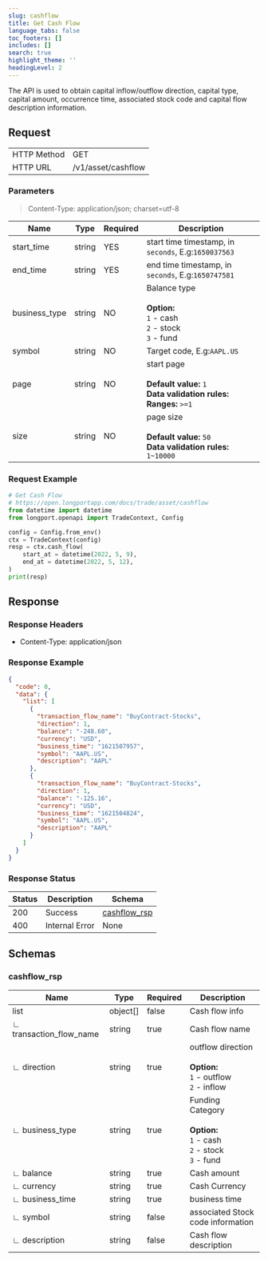```yaml
---
slug: cashflow
title: Get Cash Flow
language_tabs: false
toc_footers: []
includes: []
search: true
highlight_theme: ''
headingLevel: 2
---
```


The API is used to obtain capital inflow/outflow direction, capital type, capital amount, occurrence time,
associated stock code and capital flow description information.

<SDKLinks module="trade" klass="TradeContext" method="cash_flow" />

## Request

<table className="http-basic">
<tbody>
<tr><td className="http-basic-key">HTTP Method</td><td>GET</td></tr>
<tr><td className="http-basic-key">HTTP URL</td><td>/v1/asset/cashflow </td></tr>
</tbody>
</table>

### Parameters

> Content-Type: application/json; charset=utf-8

| Name          | Type   | Required | Description                                                                                                 |
| ------------- | ------ | -------- | ----------------------------------------------------------------------------------------------------------- |
| start_time    | string | YES      | start time timestamp, in `seconds`, E.g:`1650037563`                                                        |
| end_time      | string | YES      | end time timestamp, in `seconds`, E.g:`1650747581`                                                          |
| business_type | string | NO       | Balance type<br/><br/> <b>Option:</b> <br/>`1` - cash <br/>`2` - stock<br/> `3` - fund                      |
| symbol        | string | NO       | Target code, E.g:`AAPL.US`                                                                                  |
| page          | string | NO       | start page <br/><br/><b>Default value:</b> `1` <br/><b>Data validation rules:</b><br/> <b>Ranges:</b> `>=1` |
| size          | string | NO       | page size <br/><br/><b>Default value:</b> `50` <br/><b>Data validation rules:</b> `1~10000`                 |

### Request Example

```python
# Get Cash Flow
# https://open.longportapp.com/docs/trade/asset/cashflow
from datetime import datetime
from longport.openapi import TradeContext, Config

config = Config.from_env()
ctx = TradeContext(config)
resp = ctx.cash_flow(
    start_at = datetime(2022, 5, 9),
    end_at = datetime(2022, 5, 12),
)
print(resp)
```

## Response

### Response Headers

- Content-Type: application/json

### Response Example

```json
{
  "code": 0,
  "data": {
    "list": [
      {
        "transaction_flow_name": "BuyContract-Stocks",
        "direction": 1,
        "balance": "-248.60",
        "currency": "USD",
        "business_time": "1621507957",
        "symbol": "AAPL.US",
        "description": "AAPL"
      },
      {
        "transaction_flow_name": "BuyContract-Stocks",
        "direction": 1,
        "balance": "-125.16",
        "currency": "USD",
        "business_time": "1621504824",
        "symbol": "AAPL.US",
        "description": "AAPL"
      }
    ]
  }
}
```

### Response Status

| Status | Description    | Schema                              |
| ------ | -------------- | ----------------------------------- |
| 200    | Success        | [cashflow_rsp](#schemacashflow_rsp) |
| 400    | Internal Error | None                                |

<aside className="success">
</aside>

## Schemas

### cashflow_rsp

<a id="schemacashflow_rsp"></a>
<a id="schemacashflow_rsp"></a>

| Name                    | Type     | Required | Description                                                                                  |
| ----------------------- | -------- | -------- | -------------------------------------------------------------------------------------------- |
| list                    | object[] | false    | Cash flow info                                                                               |
| ∟ transaction_flow_name | string   | true     | Cash flow name                                                                               |
| ∟ direction             | string   | true     | outflow direction <br/><br/><b>Option:</b> <br/>`1` - outflow <br/> `2` - inflow             |
| ∟ business_type         | string   | true     | Funding Category <br/><br/><b>Option:</b> <br/>`1` - cash <br/> `2` - stock <br/> `3` - fund |
| ∟ balance               | string   | true     | Cash amount                                                                                  |
| ∟ currency              | string   | true     | Cash Currency                                                                                |
| ∟ business_time         | string   | true     | business time                                                                                |
| ∟ symbol                | string   | false    | associated Stock code information                                                            |
| ∟ description           | string   | false    | Cash flow description                                                                        |
